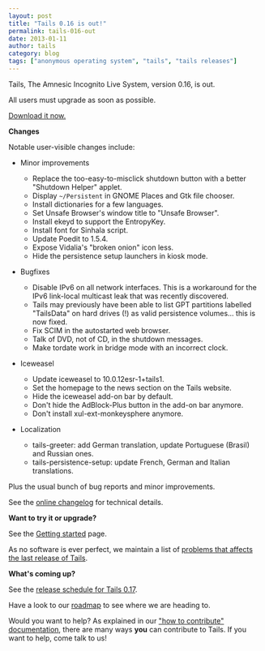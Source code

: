 ```yaml
---
layout: post
title: "Tails 0.16 is out!"
permalink: tails-016-out
date: 2013-01-11
author: tails
category: blog
tags: ["anonymous operating system", "tails", "tails releases"]
---
```


Tails, The Amnesic Incognito Live System, version 0.16, is out.

All users must upgrade as soon as possible.

[Download it now.](https://tails.boum.org/download/)

**Changes**

Notable user-visible changes include:

- Minor improvements
  - Replace the too-easy-to-misclick shutdown button with a better "Shutdown Helper" applet.
  - Display `~/Persistent` in GNOME Places and Gtk file chooser.
  - Install dictionaries for a few languages.
  - Set Unsafe Browser's window title to "Unsafe Browser".
  - Install ekeyd to support the EntropyKey.
  - Install font for Sinhala script.
  - Update Poedit to 1.5.4.
  - Expose Vidalia's "broken onion" icon less.
  - Hide the persistence setup launchers in kiosk mode.

- Bugfixes
  - Disable IPv6 on all network interfaces. This is a workaround for the IPv6 link-local multicast leak that was recently discovered.
  - Tails may previously have been able to list GPT partitions labelled "TailsData" on hard drives (!) as valid persistence volumes... this is now fixed.
  - Fix SCIM in the autostarted web browser.
  - Talk of DVD, not of CD, in the shutdown messages.
  - Make tordate work in bridge mode with an incorrect clock.

- Iceweasel
  - Update iceweasel to 10.0.12esr-1+tails1.
  - Set the homepage to the news section on the Tails website.
  - Hide the iceweasel add-on bar by default.
  - Don't hide the AdBlock-Plus button in the add-on bar anymore.
  - Don't install xul-ext-monkeysphere anymore.

- Localization
  - tails-greeter: add German translation, update Portuguese (Brasil) and Russian ones.
  - tails-persistence-setup: update French, German and Italian translations.

Plus the usual bunch of bug reports and minor improvements.

See the [online changelog](http://git.immerda.ch/?p=amnesia.git;a=blob_plain;f=debian/changelog;hb=refs/tags/0.16) for technical details.

**Want to try it or upgrade?**

See the [Getting started](https://tails.boum.org/getting_started/) page.

As no software is ever perfect, we maintain a list of [problems that affects the last release of Tails](https://tails.boum.org/support/known_issues/).

**What's coming up?**

See the [release schedule for Tails 0.17](https://mailman.boum.org/pipermail/tails-dev/2013-January/002427.html).

Have a look to our [roadmap](https://tails.boum.org/contribute/roadmap/) to see where we are heading to.

Would you want to help? As explained in our ["how to contribute" documentation](https://tails.boum.org/contribute/), there are many ways **you** can contribute to Tails. If you want to help, come talk to us!

